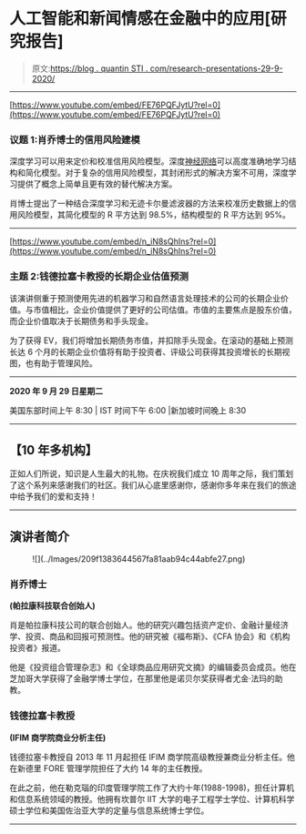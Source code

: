 # 人工智能和新闻情感在金融中的应用[研究报告]

> 原文:[https://blog . quantin STI . com/research-presentations-29-9-2020/](https://blog.quantinsti.com/research-presentations-29-september-2020/)

* * *

[https://www.youtube.com/embed/FE76PQFJytU?rel=0](https://www.youtube.com/embed/FE76PQFJytU?rel=0)

### **议题 1:肖乔博士的信用风险建模**

深度学习可以用来定价和校准信用风险模型。深度[神经网络](https://quantra.quantinsti.com/course/neural-networks-deep-learning-trading-ernest-chan)可以高度准确地学习结构和简化模型。对于复杂的信用风险模型，其封闭形式的解决方案不可用，深度学习提供了概念上简单且更有效的替代解决方案。

肖博士提出了一种结合深度学习和无迹卡尔曼滤波器的方法来校准历史数据上的信用风险模型，其简化模型的 R 平方达到 98.5%，结构模型的 R 平方达到 95%。

* * *

[https://www.youtube.com/embed/n_iN8sQhIns?rel=0](https://www.youtube.com/embed/n_iN8sQhIns?rel=0)

### **主题 2:钱德拉塞卡教授的长期企业估值预测**

该演讲侧重于预测使用先进的机器学习和自然语言处理技术的公司的长期企业价值。与市值相比，企业价值提供了更好的公司估值。市值的主要焦点是股东价值，而企业价值取决于长期债务和手头现金。

为了获得 EV，我们将增加长期债务市值，并扣除手头现金。在滚动的基础上预测长达 6 个月的长期企业价值将有助于投资者、评级公司获得其投资增长的长期视图，也有助于管理风险。

* * *

**2020 年 9 月 29 日星期二**

美国东部时间上午 8:30 | IST 时间下午 6:00 |新加坡时间晚上 8:30

* * *

## ****【10 年多机构】****

正如人们所说，知识是人生最大的礼物。在庆祝我们成立 10 周年之际，我们策划了这个系列来感谢我们的社区。我们从心底里感谢你，感谢你多年来在我们的旅途中给予我们的爱和支持！

* * *

## **演讲者简介**

<figure class="kg-card kg-image-card kg-width-full">![](../Images/209f1383644567fa81aab94c44abfe27.png)</figure>

### **肖乔博士**

**(帕拉康科技联合创始人)**

肖是帕拉康科技公司的联合创始人。他的研究兴趣包括资产定价、金融计量经济学、投资、商品和回报可预测性。他的研究被《福布斯》、《CFA 协会》和《机构投资者》报道。

他是《投资组合管理杂志》和《全球商品应用研究文摘》的编辑委员会成员。他在芝加哥大学获得了金融学博士学位，在那里他是诺贝尔奖获得者尤金·法玛的助教。

### 钱德拉塞卡教授

**(IFIM 商学院商业分析主任)**

钱德拉塞卡教授自 2013 年 11 月起担任 IFIM 商学院高级教授兼商业分析主任。他在新德里 FORE 管理学院担任了大约 14 年的主任教授。

在此之前，他在勒克瑙的印度管理学院工作了大约十年(1988-1998)，担任计算机和信息系统领域的教授。他拥有坎普尔 IIT 大学的电子工程学士学位、计算机科学硕士学位和美国佐治亚大学的定量与信息系统博士学位。

* * *